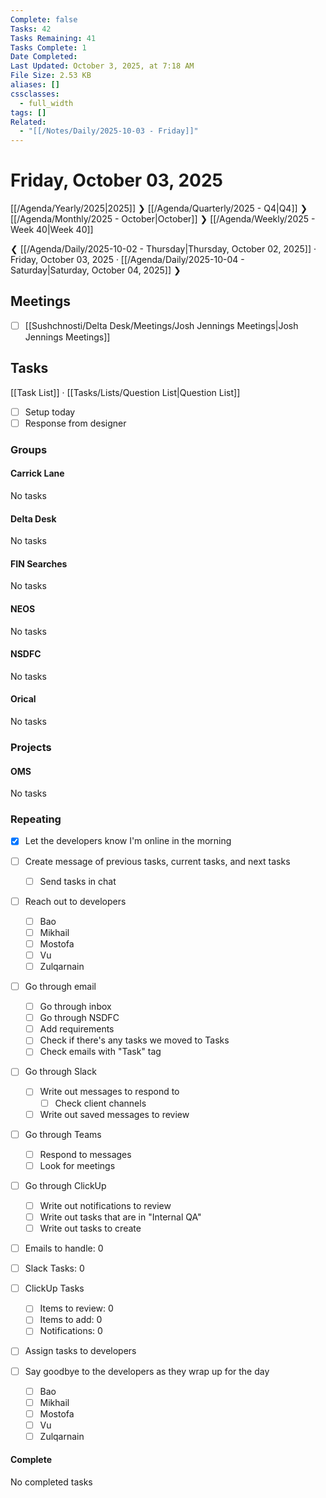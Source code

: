 ```yaml
---
Complete: false
Tasks: 42
Tasks Remaining: 41
Tasks Complete: 1
Date Completed:
Last Updated: October 3, 2025, at 7:18 AM
File Size: 2.53 KB
aliases: []
cssclasses:
  - full_width
tags: []
Related:
  - "[[/Notes/Daily/2025-10-03 - Friday]]"
---
```

# Friday, October 03, 2025

[[/Agenda/Yearly/2025|2025]] ❯ [[/Agenda/Quarterly/2025 - Q4|Q4]] ❯ [[/Agenda/Monthly/2025 - October|October]] ❯ [[/Agenda/Weekly/2025 - Week 40|Week 40]]

❮ [[/Agenda/Daily/2025-10-02 - Thursday|Thursday, October 02, 2025]] · Friday, October 03, 2025 · [[/Agenda/Daily/2025-10-04 - Saturday|Saturday, October 04, 2025]] ❯

## Meetings

- [ ] [[Sushchnosti/Delta Desk/Meetings/Josh Jennings Meetings|Josh Jennings Meetings]]

## Tasks

[[Task List]] · [[Tasks/Lists/Question List|Question List]]

- [ ] Setup today
- [ ] Response from designer

### Groups
#### Carrick Lane

<span class="placeholder">No tasks</span>

#### Delta Desk

<span class="placeholder">No tasks</span>

#### FIN Searches

<span class="placeholder">No tasks</span>

#### NEOS

<span class="placeholder">No tasks</span>

#### NSDFC

<span class="placeholder">No tasks</span>

#### Orical

<span class="placeholder">No tasks</span>

### Projects
#### OMS

<span class="placeholder">No tasks</span>

### Repeating

- [x] Let the developers know I'm online in the morning
- [ ] Create message of previous tasks, current tasks, and next tasks
    - [ ] Send tasks in chat
- [ ] Reach out to developers
    - [ ] Bao
    - [ ] Mikhail
    - [ ] Mostofa
    - [ ] Vu
    - [ ] Zulqarnain
- [ ] Go through email
    - [ ] Go through inbox
    - [ ] Go through NSDFC
    - [ ] Add requirements
    - [ ] Check if there's any tasks we moved to Tasks
    - [ ] Check emails with "Task" tag
- [ ] Go through Slack
    - [ ] Write out messages to respond to
        - [ ] Check client channels
    - [ ] Write out saved messages to review
- [ ] Go through Teams
    - [ ] Respond to messages
    - [ ] Look for meetings
- [ ] Go through ClickUp
    - [ ] Write out notifications to review
    - [ ] Write out tasks that are in "Internal QA"
    - [ ] Write out tasks to create

- [ ] Emails to handle: 0
- [ ] Slack Tasks: 0
- [ ] ClickUp Tasks
    - [ ] Items to review: 0
    - [ ] Items to add: 0
    - [ ] Notifications: 0
- [ ] Assign tasks to developers

- [ ] Say goodbye to the developers as they wrap up for the day
    - [ ] Bao
    - [ ] Mikhail
    - [ ] Mostofa
    - [ ] Vu
    - [ ] Zulqarnain

#### Complete

<span class="placeholder">No completed tasks</span>
